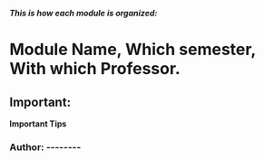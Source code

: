 **_This is how each module is organized:_**

# Module Name, Which semester, With which Professor.

## Important:
**Important Tips**


### Author: --------
